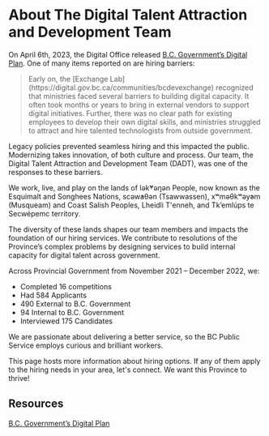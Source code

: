 <h1>About The Digital Talent Attraction and Development Team</h1>

On April 6th, 2023, the Digital Office released <a href="https://www2.gov.bc.ca/assets/gov/data/digital-government/digital-plan.pdf">B.C. Government’s Digital Plan</a>. One of many items reported on are hiring barriers:

<blockquote>Early on, the [Exchange Lab](https://digital.gov.bc.ca/communities/bcdevexchange) recognized that ministries faced several barriers to building digital capacity. It often took months or years to bring in external vendors to support digital initiatives. Further, there was no clear path for existing employees to develop their own digital skills, and ministries struggled to attract and hire talented technologists from outside government.</blockquote>

Legacy policies prevented seamless hiring and this impacted the public. Modernizing takes innovation, of both culture and process. Our team, the Digital Talent Attraction and Development Team (DADT), was one of the responses to these barriers. 

We work, live, and play on the lands of lək̓ʷəŋən People, now known as the Esquimalt and Songhees Nations, scəw̓aθən (Tsawwassen), xʷməθkʷəy̓əm (Musqueam) and Coast Salish Peoples, Lheidli T'enneh, and Tk’emlúps te Secwépemc territory. 

The diversity of these lands shapes our team members and impacts the foundation of our hiring services. We contribute to resolutions of the Province’s complex problems by designing services to build internal capacity for digital talent across government. 

Across Provincial Government from November 2021 – December 2022, we: 

- 	Completed 16 competitions 
- 	Had 584 Applicants 
- 	490 External to B.C. Government
- 	94 Internal to B.C. Government
- 	Interviewed 175 Candidates 

We are passionate about delivering a better service, so the BC Public Service employs curious and brilliant workers. 

This page hosts more information about hiring options. If any of them apply to the hiring needs in your area, let's connect. We want this Province to thrive! 

  <h2>Resources</h2>
  
[B.C. Government’s Digital Plan](https://www2.gov.bc.ca/assets/gov/data/digital-government/digital-plan.pdf)  
